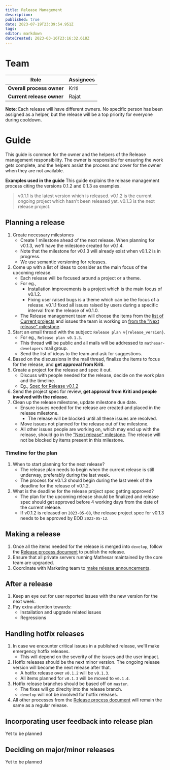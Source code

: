 ```yaml
---
title: Release Management
description: 
published: true
date: 2023-07-19T23:39:54.951Z
tags: 
editor: markdown
dateCreated: 2023-03-16T23:16:32.618Z
---
```


# Team
| Role | Assignees |
|-|-|
| **Overall process owner** | Kriti |
| **Current release owner** | Rajat |


**Note**: Each release will have different owners. No specific person has been assigned as a helper, but the release will be a top priority for everyone during cooldown.

# Guide
This guide is common for the owner and the helpers of the Release management responsibility. The owner is responsible for ensuring the work gets complete, and the helpers assist the process and cover for the owner when they are not available.

**Examples used in the guide**
This guide explains the release management process citing the versions 0.1.2 and 0.1.3 as examples.
   > v0.1.1 is the latest version which is released.
   > v0.1.2 is the current ongoing project which hasn't been released yet.
   > v0.1.3 is the next release project.

## Planning a release
1. Create necessary milestones
    - Create 1 milestone ahead of the next release. When planning for v0.1.3, we'll have the milestone created for v0.1.4.
    - Note that the milestone for v0.1.3 will already exist when v0.1.2 is in progress.
    -  We use semantic versioning for releases.
1. Come up with a list of ideas to consider as the main focus of the upcoming release.
    - Each release will be focused around a project or a theme.
    - For eg.,
      - Installation improvements is a project which is the main focus of v0.1.2.
      - Fixing user raised bugs is a theme which can be the focus of a release. v0.1.1 fixed all issues raised by users during a specific interval from the release of v0.1.0.
    - The Release management team will choose the items from the [list of Current projects](https://wiki.mathesar.org/en/projects#current-projects) and issues the team is working on [from the "Next release" milestone](https://github.com/centerofci/mathesar/milestone/71).
1. Start an email thread with the subject: `Release plan v{release_version}`.
    - For eg., `Release plan v0.1.3`.
    - This thread will be public and all mails will be addressed to `mathesar-developers` mail group.
    - Send the list of ideas to the team and ask for suggestions.
1. Based on the discussions in the mail thread, finalize the items to focus for the release, and **get approval from Kriti**.
1. Create a project for the release and spec it out.
    - Discuss with people needed for the release, decide on the work plan and the timeline.
    - Eg., [Spec for Release v0.1.2](https://wiki.mathesar.org/en/projects/release-0-1-2)
1. Send the project spec for review, **get approval from Kriti and people involved with the release**.
1. Clean up the release milestone, update milestone due date.
    - Ensure issues needed for the release are created and placed in the release milestone.
      - The release will be blocked until all these issues are resolved.
    - Move issues not planned for the release out of the milestone.
    - All other issues people are working on, which may end up with the release, should go in the ["Next release" milestone](https://github.com/centerofci/mathesar/milestone/71). The release will not be blocked by items present in this milestone.

### Timeline for the plan
1. When to start planning for the next release?
    - The release plan needs to begin when the current release is still underway, preferably during the last week.
    - The process for v0.1.3 should begin during the last week of the deadline for the release of v0.1.2.
1. What is the deadline for the release project spec getting approved?
    - The plan for the upcoming release should be finalized and release spec should get approved before 4 working days from the date of the current release.
    - If v0.1.2 is released on `2023-05-08`, the release project spec for v0.1.3 needs to be approved by EOD `2023-05-12`.

## Making a release
1. Once all the items needed for the release is merged into `develop`, follow the [Release process document](https://wiki.mathesar.org/en/engineering/release-process) to publish the release.
1. Ensure that all private servers running Mathesar maintained by the core team are upgraded.
1. Coordinate with Marketing team to [make release announcements](https://wiki.mathesar.org/en/team/responsibilities/marketing#make-release-announcements).

## After a release
1. Keep an eye out for user reported issues with the new version for the next week.
1. Pay extra attention towards:
	 - Installation and upgrade related issues
   - Regressions

## Handling hotfix releases
1. In case we encounter critical issues in a published release, we'll make emergency hotfix releases.
    - This will depend on the severity of the issues and the user impact.
1. Hotfix releases should be the next minor version. The ongoing release version will become the next release after that.
    - A hotfix release over `v0.1.2` will be `v0.1.3`.
    - All items planned for `v0.1.3` will be moved to `v0.1.4`.
1. Hotfix release branches should be based off on `master`.
    - The fixes will go direclty into the release branch.
    - `develop` will not be involved for hotfix releases.
1. All other processes from the [Release process document](https://wiki.mathesar.org/en/engineering/release-process) will remain the same as a regular release.

## Incorporating user feedback into release plan
Yet to be planned

## Deciding on major/minor releases
Yet to be planned